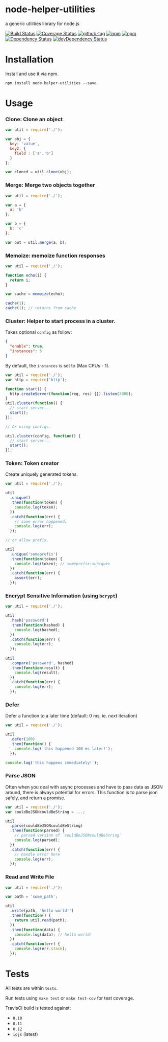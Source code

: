 node-helper-utilities
=============
a generic utilities library for node.js

[![Build Status](https://travis-ci.org/limianwang/node-utilities.svg?branch=master)](https://travis-ci.org/limianwang/node-utilities)
[![Coverage Status](https://img.shields.io/coveralls/limianwang/node-utilities.svg?style=flat-square)](https://coveralls.io/r/limianwang/node-utilities?branch=master)
[![github-tag](http://img.shields.io/github/tag/limianwang/node-utilities.svg?style=flat-square)](https://github.com/limianwang/node-utilities/releases)
[![npm](https://img.shields.io/npm/dm/node-helper-utilities.svg?style=flat-square)](https://www.npmjs.com/package/node-helper-utilities)
[![npm](https://img.shields.io/npm/v/node-helper-utilities.svg?style=flat-square)](https://www.npmjs.com/package/node-helper-utilities)
[![Dependency Status](https://david-dm.org/limianwang/node-utilities.svg?style=flat-square)](https://david-dm.org/limianwang/node-utilities)
[![devDependency Status](https://david-dm.org/limianwang/node-utilities/dev-status.svg?style=flat-square)](https://david-dm.org/limianwang/node-utilities#info=devDependencies)

# Installation

Install and use it via npm.

`npm install node-helper-utilities --save`

# Usage

### Clone: Clone an object

```javascript
var util = require('./');

var obj = {
  key: 'value',
  key2: {
    field : ['a','b']
  }
};

var cloned = util.clone(obj);
```

### Merge: Merge two objects together

```javascript
var util = require('./');

var a = {
  a: 'b'
};

var b = {
  b: 'c'
};

var out = util.merge(a, b);
```

### Memoize: memoize function responses

```javascript
var util = require('./');

function echo(i) {
  return i;
}

var cache = memoize(echo);

cache(1);
cache(1); // returns from cache
```

### Cluster: Helper to start process in a cluster.

Takes optional `config` as follow:

```json
{
  "enable": true,
  "instances": 5
}
```

By default, the `instances` is set to (Max CPUs - 1).

```javascript
var util = require('./');
var http = require('http');

function start() {
  http.createServer(function(req, res) {}).listen(3000);
}
util.cluster(function() {
  // start server...
  start();
});

// Or using configs.

util.cluster(config, function() {
  // start server...
  start();
});
```

### Token: Token creator

Create uniquely generated tokens.

```javascript
var util = require('./');

util
  .unique()
  .then(function(token) {
    console.log(token);
  })
  .catch(function(err) {
    // some error happened;
    console.log(err);
  });

// or allow prefix.

util
  .unique('someprefix')
  .then(function(token) {
    console.log(token); // someprefix:<unique>
  })
  .catch(function(err) {
    assert(err);
  });
```

### Encrypt Sensitive Information (using `bcrypt`)

```javascript
var util = require('./');

util
  .hash('password')
  .then(function(hashed) {
    console.log(hashed);
  })
  .catch(function(err) {
    console.log(err);
  });
  
util
  .compare('password', hashed)
  .then(function(result) {
    console.log(result);
  })
  .catch(function(err) { 
    console.log(err); 
  });
````

### Defer

Defer a function to a later time (default: 0 ms, ie. _next_ iteration)

```js
var util = require('./');

util
  .defer(100)
  .then(function() {
    console.log('this happened 100 ms later!');
  });

console.log('this happens immediately!');
```

### Parse JSON

Often when you deal with async processes and have to pass data as JSON around, there is always potential for errors. 
This function is to parse json safely, and return a promise.

```js
var util = require('./');
var couldBeJSONcouldBeString = ...;

util
  .parse(couldBeJSONcouldBeString)
  .then(function(parsed) {
    // parsed version of `couldBeJSONcouldBeString`
    console.log(parsed);
  })
  .catch(function(err) {
    // handle error here
    console.log(err);
  });
```

### Read and Write File

```js
var util = require('./');

var path = 'some_path';

util
  .write(path, 'hello world!')
  .then(function() {
    return util.read(path);
  })
  .then(function(data) {
    console.log(data); // hello world!
  })
  .catch(function(err) {
    console.log(err.stack);
  });
```

# Tests

All tests are within `tests`. 

Run tests using `make test` or `make test-cov` for test coverage.

TravisCI build is tested against:

  - `0.10` 
  - `0.11` 
  - `0.12`
  - `iojs` (latest)

